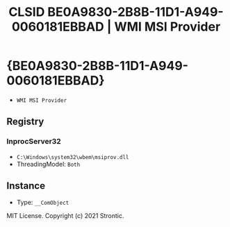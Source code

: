 ﻿---
title: "CLSID BE0A9830-2B8B-11D1-A949-0060181EBBAD | WMI MSI Provider"
excerpt: What is COM-Object CLSID BE0A9830-2B8B-11D1-A949-0060181EBBAD?
---

# {BE0A9830-2B8B-11D1-A949-0060181EBBAD}

* `WMI MSI Provider`

## Registry


### InprocServer32

* `C:\Windows\system32\wbem\msiprov.dll`
* ThreadingModel: `Both`

## Instance

* Type: `__ComObject`

MIT License. Copyright (c) 2021 Strontic.


